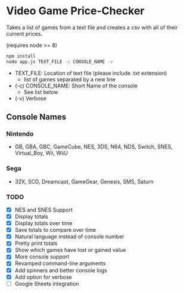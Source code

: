# Video Game Price-Checker

Takes a list of games from a text file and creates a csv with all of their current prices.

(requires node >= 8)

```bash
npm install
node app.js TEXT_FILE -c CONSOLE_NAME -v
```

- TEXT_FILE: Location of text file (please include .txt extension)
  - list of games separated by a new line
- (-c) CONSOLE_NAME: Short Name of the console
  - See list below
- (-v) Verbose

## Console Names

### Nintendo

- GB, GBA, GBC, GameCube, NES, 3DS, N64, NDS, Switch, SNES, Virtual_Boy, Wii, WiiU

### Sega

- 32X, SCD, Dreamcast, GameGear, Genesis, SMS, Saturn

### TODO

- [x] NES and SNES Support
- [x] Display totals
- [x] Display totals over time
- [x] Save totals to compare over time
- [x] Natural language instead of console number
- [x] Pretty print totals
- [x] Show which games have lost or gained value
- [x] More console support
- [x] Revamped command-line arguments
- [x] Add spinners and better console logs
- [x] Add option for verbose
- [ ] Google Sheets integration
